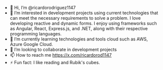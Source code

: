 - 👋 Hi, I’m @ricardorodriguez1147
- 👀 I’m interested in development projects using current technologies that can meet the necessary requirements to solve a problem.
 I love developing reactive and dynamic forms. I enjoy using frameworks such as Angular, React, Express.js, and .NET, along with their respective programming languages.
- 🌱 I’m currently learning technologies and tools cloud such as AWS, Azure Google Cloud.
- 💞️ I’m looking to collaborate in development projects
- 📫 How to reach me https://x.com/ricardorod1147
- ⚡ Fun fact: I like reading and Rubik's cubes.

<!---
ricardorodriguez1147/ricardorodriguez1147 is a ✨ special ✨ repository because its `README.md` (this file) appears on your GitHub profile.
You can click the Preview link to take a look at your changes.
--->
